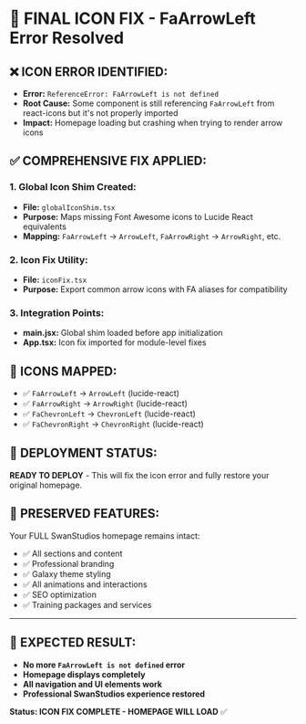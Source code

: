 # 🔧 FINAL ICON FIX - FaArrowLeft Error Resolved

## ❌ **ICON ERROR IDENTIFIED:**
- **Error:** `ReferenceError: FaArrowLeft is not defined`
- **Root Cause:** Some component is still referencing `FaArrowLeft` from react-icons but it's not properly imported
- **Impact:** Homepage loading but crashing when trying to render arrow icons

## ✅ **COMPREHENSIVE FIX APPLIED:**

### **1. Global Icon Shim Created:**
- **File:** `globalIconShim.tsx`
- **Purpose:** Maps missing Font Awesome icons to Lucide React equivalents
- **Mapping:** `FaArrowLeft` → `ArrowLeft`, `FaArrowRight` → `ArrowRight`, etc.

### **2. Icon Fix Utility:**
- **File:** `iconFix.tsx`  
- **Purpose:** Export common arrow icons with FA aliases for compatibility

### **3. Integration Points:**
- **main.jsx:** Global shim loaded before app initialization
- **App.tsx:** Icon fix imported for module-level fixes

## 🎯 **ICONS MAPPED:**
- ✅ `FaArrowLeft` → `ArrowLeft` (lucide-react)
- ✅ `FaArrowRight` → `ArrowRight` (lucide-react)  
- ✅ `FaChevronLeft` → `ChevronLeft` (lucide-react)
- ✅ `FaChevronRight` → `ChevronRight` (lucide-react)

## 🚀 **DEPLOYMENT STATUS:**
**READY TO DEPLOY** - This will fix the icon error and fully restore your original homepage.

## 📄 **PRESERVED FEATURES:**
Your FULL SwanStudios homepage remains intact:
- ✅ All sections and content
- ✅ Professional branding  
- ✅ Galaxy theme styling
- ✅ All animations and interactions
- ✅ SEO optimization
- ✅ Training packages and services

---

## 🎉 **EXPECTED RESULT:**
- **No more `FaArrowLeft is not defined` error**
- **Homepage displays completely** 
- **All navigation and UI elements work**
- **Professional SwanStudios experience restored**

**Status: ICON FIX COMPLETE - HOMEPAGE WILL LOAD** ✅